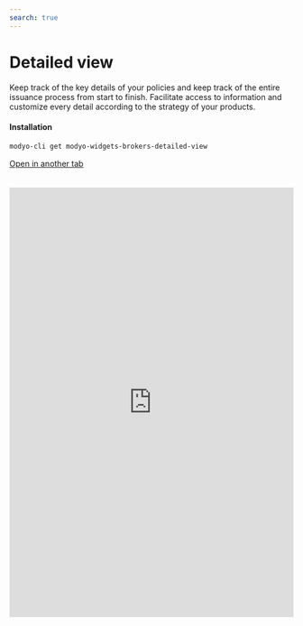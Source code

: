```yaml
---
search: true
---
```


# Detailed view

Keep track of the key details of your policies and keep track of the entire issuance process from start to finish. Facilitate access to information and customize every detail according to the strategy of your products.

#### Installation

```bash
modyo-cli get modyo-widgets-brokers-detailed-view
```

[Open in another tab](https://widgets-es.modyo.com/seguros/broker/vista-detallada)

 <iframe id="widgetFrame" src="https://widgets-es.modyo.com/seguros/broker/vista-detallada" width="100%" frameBorder="0"  style="min-height:762px;overflow:auto;margin-top:20px;"/> 

| Functionality   | Description                                                                                                                                                                                                                                |
|-----------------|--------------------------------------------------------------------------------------------------------------------------------------------------------------------------------------------------------------------------------------------|
| Overview         | Facilitate the consultation of policies and present the relevant data to your intermediaries regardless of the status of the policies. Use this section to notify important dates or changes in policy status.               |
| Conditions     | Customize the module to present the coverage and deductibles of the policy in case of claims. It makes it easy for intermediaries to identify minimum coverage data or evolve this module to configure activation. |
| Premiums Table | Set up the premiums paid on the policy according to your business strategy or make it easier for your intermediaries to manage premium increases under your rules.                                                                       |
| Historic       | Generate traceability of policy movements so that both intermediaries and your operating team can view or manage endorsements, resignations or PDF submissions of each move.                           |
| Download        | It integrates the clauses of the policies in PDF and makes it easy to send via email. Supplement documents with legal or business information as needed.                                                        |
| Signature Sending  | Streamline the payment of policies by integrating this signature submission option for payment approval. Save time and streamline processes to output more efficiently.                                                                    |
